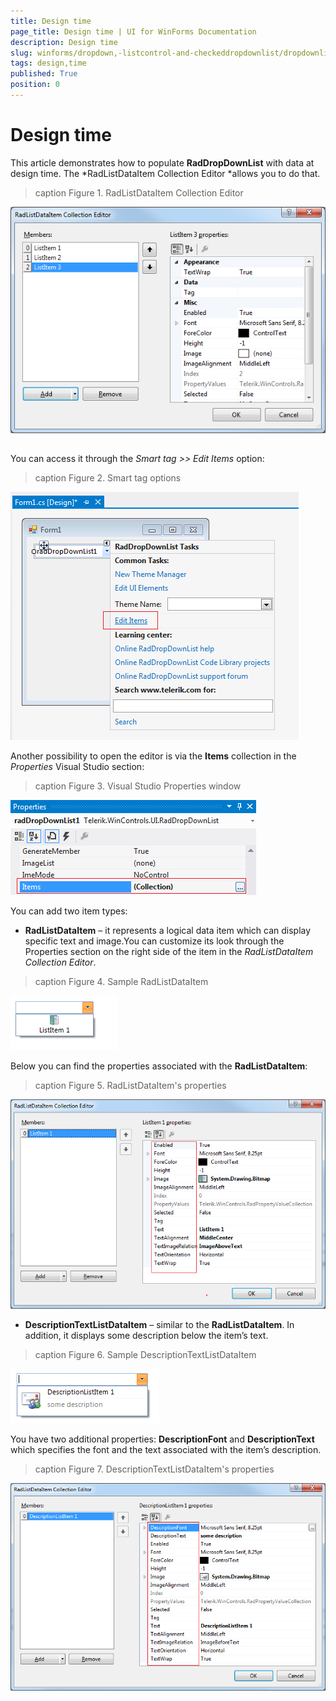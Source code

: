 ```yaml
---
title: Design time
page_title: Design time | UI for WinForms Documentation
description: Design time
slug: winforms/dropdown,-listcontrol-and-checkeddropdownlist/dropdownlist/populating-with-data/design-time
tags: design,time
published: True
position: 0
---
```


# Design time
 
This article demonstrates how to populate __RadDropDownList__ with data at design time. The *RadListDataItem Collection Editor *allows you to do that.

>caption Figure 1. RadListDataItem Collection Editor

![dropdown-and-listcontrol-dropdownlist-populating-with-data-design-time 001](images/dropdown-and-listcontrol-dropdownlist-populating-with-data-design-time001.png)
 
## 

You can access it through the *Smart tag >> Edit Items* option:

>caption Figure 2. Smart tag options

![dropdown-and-listcontrol-dropdownlist-populating-with-data-design-time 002](images/dropdown-and-listcontrol-dropdownlist-populating-with-data-design-time002.png)

Another possibility to open the editor is via the __Items__ collection in the *Properties* Visual Studio section:

>caption Figure 3.  Visual Studio Properties window

![dropdown-and-listcontrol-dropdownlist-populating-with-data-design-time 003](images/dropdown-and-listcontrol-dropdownlist-populating-with-data-design-time003.png)

You can add two item types:

* __RadListDataItem__ – it represents a logical data item which can display specific text and image.You can customize its look through the Properties section on the right side of the item in the *RadListDataItem Collection Editor*.

>caption Figure 4.  Sample RadListDataItem

![dropdown-and-listcontrol-dropdownlist-populating-with-data-design-time 004](images/dropdown-and-listcontrol-dropdownlist-populating-with-data-design-time004.png)

Below you can find the properties associated with the __RadListDataItem__:

>caption Figure 5.  RadListDataItem's properties

![dropdown-and-listcontrol-dropdownlist-populating-with-data-design-time 005](images/dropdown-and-listcontrol-dropdownlist-populating-with-data-design-time005.png)

* __DescriptionTextListDataItem__ – similar to the __RadListDataItem__. In addition, it displays some description below the item’s text.

>caption Figure 6.  Sample DescriptionTextListDataItem

![dropdown-and-listcontrol-dropdownlist-populating-with-data-design-time 006](images/dropdown-and-listcontrol-dropdownlist-populating-with-data-design-time006.png)


You have two additional properties: __DescriptionFont__ and __DescriptionText__ which specifies the font and the text associated with the item’s description.

>caption Figure 7.  DescriptionTextListDataItem's properties

![dropdown-and-listcontrol-dropdownlist-populating-with-data-design-time 007](images/dropdown-and-listcontrol-dropdownlist-populating-with-data-design-time007.png)